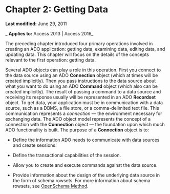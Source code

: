 
# Chapter 2: Getting Data

 **Last modified:** June 29, 2011

 _ **Applies to:** Access 2013 | Access 2016_

The preceding chapter introduced four primary operations involved in creating an ADO application: getting data, examining data, editing data, and updating data. This chapter will focus on the details of the concepts relevant to the first operation: getting data.

Several ADO objects can play a role in this operation. First you connect to the data source using an ADO  **Connection** object (which at times will be created implicitly). Then you pass instructions to the data source about what you want to do using an ADO **Command** object (which also can be created implicitly). The result of passing a command to a data source and receiving its response usually will be represented in an ADO **Recordset** object.
To get data, your application must be in communication with a data source, such as a DBMS, a file store, or a comma-delimited text file. This communication represents a  _connection_ — the environment necessary for exchanging data.
The ADO object model represents the concept of a connection with the  **Connection** object — the foundation upon which much ADO functionality is built. The purpose of a **Connection** object is to:

- Define the information ADO needs to communicate with data sources and create sessions.
    
- Define the transactional capabilities of the session.
    
- Allow you to create and execute commands against the data source.
    
- Provide information about the design of the underlying data source in the form of schema rowsets. For more information about schema rowsets, see [OpenSchema Method](57771163-a14e-207a-2942-849acb79a9a1.md).
    
